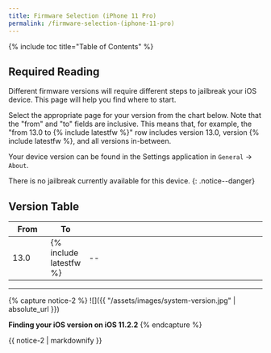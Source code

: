 ```yaml
---
title: Firmware Selection (iPhone 11 Pro)
permalink: /firmware-selection-(iphone-11-pro)
---
```


{% include toc title="Table of Contents" %}

## Required Reading

Different firmware versions will require different steps to jailbreak your iOS device. This page will help you find where to start.

Select the appropriate page for your version from the chart below. Note that the "from" and "to" fields are inclusive. This means that, for example, the "from 13.0 to {% include latestfw %}" row includes version 13.0, version {% include latestfw %}, and all versions in-between.

Your device version can be found in the Settings application in `General` -> `About`.

There is no jailbreak currently available for this device.
{: .notice--danger}

## Version Table

<table class="version_table">
  <colgroup>
    <col span="1" style="width: 15%;">
    <col span="1" style="width: 15%;">
    <col span="1" style="width: 70%;">
  </colgroup>
  <thead>
    <tr>
      <th>From</th>
      <th>To</th>
      <th></th>
    </tr>
  </thead>
  <tbody>
    <tr>
      <td>13.0</td>
      <td>{% include latestfw %}</td>
      <td>--</td>
    </tr>
  </tbody>
</table>

---
{% capture notice-2 %}
![]({{ "/assets/images/system-version.jpg" | absolute_url }})

**Finding your iOS version on iOS 11.2.2**
{% endcapture %}

<div class="notice">{{ notice-2 | markdownify }}</div>
